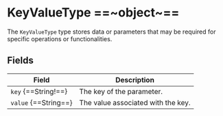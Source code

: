 # KeyValueType ==~object~==

The `KeyValueType` type stores data or parameters that may be required for specific operations or functionalities.

## Fields

| Field                 | Description                           |
|-----------------------|---------------------------------------|
| `key` {==String!==}   | The key of the parameter.             |
| `value` {==String==}  | The value associated with the key.    |
